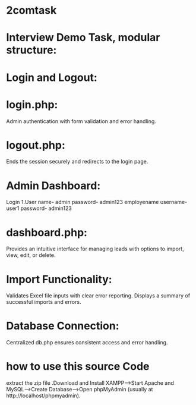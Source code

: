 # 2comtask
# Interview Demo Task, modular structure:

# Login and Logout:

# login.php: 
Admin authentication with form validation and error handling.
# logout.php: 
Ends the session securely and redirects to the login page.
# Admin Dashboard:
Login 1.User name- admin
                       password- admin123
                       employename username- user1
                        password- admin123

# dashboard.php:
 Provides an intuitive interface for managing leads with options to import, view, edit, or delete.
# Import Functionality:
Validates Excel file inputs with clear error reporting.
Displays a summary of successful imports and errors.
# Database Connection:
Centralized db.php ensures consistent access and error handling.
# how to use this source Code 
extract the zip file .Download and Install XAMPP-->Start Apache and MySQL-->Create Database-->Open phpMyAdmin (usually at http://localhost/phpmyadmin).
